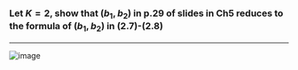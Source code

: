 ### Let $K=2$, show that $(b_1, b_2)$ in p.29 of slides in Ch5 reduces to the formula of $(b_1, b_2)$ in (2.7)-(2.8)
---
![image](https://github.com/user-attachments/assets/97639524-e4fa-4af8-b460-e71e5b7203ce)
